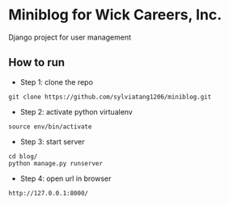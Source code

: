 # Miniblog for Wick Careers, Inc.
Django project for user management
## How to run
- Step 1: clone the repo
```
git clone https://github.com/sylviatang1206/miniblog.git
```

- Step 2: activate python virtualenv
```
source env/bin/activate
```

- Step 3: start server

```
cd blog/
python manage.py runserver
```

- Step 4: open url in browser

```
http://127.0.0.1:8000/
```

